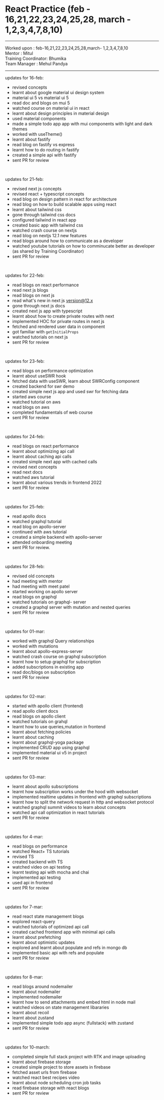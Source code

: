 # React Practice (feb - 16,21,22,23,24,25,28, march - 1,2,3,4,7,8,10)

<hr>
Worked upon : feb-16,21,22,23,24,25,28,march- 1,2,3,4,7,8,10<br>
Mentor : Mitul <br>
Training Coordinator: Bhumika<br>
Team Manager : Mehul Pandya
<hr>

updates for 16-feb: <br/>
- revised concepts
- learnt about google material ui design system
- material ui 5 vs material ui 5
- read doc and blogs on mui 5
- watched course on material ui in react
- learnt about design principles in material design
- used material components
- made a simple todo app app with mui components with light and dark themes
- worked with useTheme()
- learnt about fastify
- read blog on fastify vs express
- learnt how to do routing in fastify
- created a simple api with fastify
- sent PR for review

<br>

updates for 21-feb: <br/>
- revised next js concepts
- revised react + typescript concepts
- read blog on design pattern in react for architecture
- read blog on how to build scalable apps using react
- learnt about tailwind css
- gone through tailwind css docs
- configured tailwind in react app
- created basic app with tailwind css
- watched crash course on nextjs
- read blog on nextjs 12.1 new features
- read blogs around how to communicate as a developer
- watched youtube tutorials on how to comminucate better as developer (as shared by Training Coordinator)
- sent PR for review

<br>

updates for 22-feb: <br/>
- read blogs on react performance
- read next js blogs
- read blogs on next js
- read what's new in next js version@12.x
- gone through next js docs
- created next js app with typescript
- learnt about how to create private routes with next
- implemented HOC for private routes in next js
- fetched and rendered user data in component
- got familiar with `getInitialProps`
- watched tutorials on next js
- sent PR for review

<br>

updates for 23-feb: <br/>
- read blogs on performance optimization
- learnt about useSWR hook
- fetched data with useSWR, learn about SWRConfig component
- created backend for swr demo
- created simple next js app and used swr for fetching data
- started aws course
- watched tutorial on aws
- read blogs on aws
- completed fundamentals of web course
- sent PR for review

<br>

updates for 24-feb: <br/>
- read blogs on react performance
- learnt about optimizing api call
- learnt about caching api calls
- created simple next app with cached calls
- revised next concepts
- read next docs
- watched aws tutorial
- learnt about various trends in frontend 2022
- sent PR for review

<br>

updates for 25-feb: <br/>
- read apollo docs
- watched graphql tutorial
- read blog on apollo-server
- continued with aws tutorial
- created a simple backend with apollo-server
- attended onboarding meeting
- sent PR for review.

<br>

updates for 28-feb: <br/>
- revised old concepts
- had meeting with mentor
- had meeting with meet patel
- started working on apollo server
- read blogs on graphql
- watched tutorials on graphql- server
- created a graphql server with mutation and nested queries
- sent PR for review

<br>

updates for 01-mar: <br/>
- worked with graphql Query relationships
- worked with mutations
- learnt about apollo-express-server
- watched crash course on graphql subscription
- learnt how to setup graphql for subscription
- added subscriptions in existing app
- read doc/blogs on subscription
- sent PR for review

<br>

updates for 02-mar: <br/>
- started with apollo client (frontend)
- read apollo client docs
- read blogs on apollo client
- watched tutorials on grahql
- learnt how to use queries,mutation in frontend
- learnt about fetching policies
- learnt about caching
- learnt about graphql-yoga package
- implemented CRUD app using graphql
- implemented material ui v5 in project
- sent PR for review

<br>

updates for 03-mar: <br/>
- learnt about apollo subscriptions
- learnt how subscription works under the hood with websocket
- implemented realtime updates in frontend with graphql subscriptions
- learnt how to split the network request in http and websocket protocol
- watched graphql summit videos to learn about concepts
- watched api call optimization in react tutorials
- sent PR for review

<br/>

updates for 4-mar: <br/>
- read blogs on performance
- watched React+ TS tutorials
- revised TS
- created backend with TS
- watched video on api testing
- learnt testing api with mocha and chai
- implemented api testing
- used api in frontend
- sent PR for review

<br/>

updates for 7-mar: <br/>
- read react state management blogs
- explored react-query
- watched tutorials of optimized api call
- created cached frontend app with minimal api calls
- learnt about prefetching
- learnt about optimistic updates
- explored and learnt about populate and refs in mongo db
- implemented basic api with refs and populate
- sent PR for review

<br/>

updates for 8-mar: <br/>
- read blogs around nodemailer
- learnt about nodemailer
- implemented nodemailer
- learnt how to send attachments and embed html in node mail
- watched videos on state management libararies
- learnt about recoil
- learnt about zustand
- implemented simple todo app async (fullstack) with zustand
- sent PR for review

<br/>

updates for 10-march: <br>
- completed simple full stack project with RTK and image uploading
- learnt about firebase storage
- created simple project to store assets in firebase
- fetched asset urls from firebase
- watched react best recipes video
- learnt about node scheduling cron job tasks
- read firebase storage with react blogs
- sent PR for review
